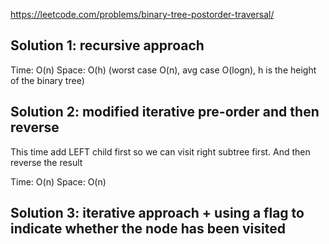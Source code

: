 https://leetcode.com/problems/binary-tree-postorder-traversal/

## Solution 1: recursive approach

Time: O(n)
Space: O(h) (worst case O(n), avg case O(logn), h is the height of the binary tree)

## Solution 2: modified iterative pre-order and then reverse

This time add LEFT child first so we can visit right subtree first. And then reverse the result

Time: O(n)
Space: O(n)

## Solution 3: iterative approach + using a flag to indicate whether the node has been visited
